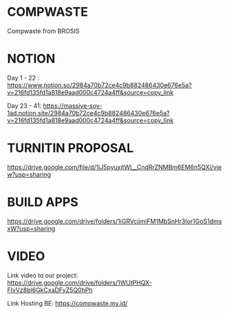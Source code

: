 # COMPWASTE
Compwaste from BROSIS

# NOTION
Day 1 - 22 : https://www.notion.so/2984a70b72ce4c9b882486430e676e5a?v=216fd135fd1a818e9aad000c4724a4ff&source=copy_link

Day 23 - 41: https://massive-soy-1ad.notion.site/2984a70b72ce4c9b882486430e676e5a?v=216fd135fd1a818e9aad000c4724a4ff&source=copy_link

# TURNITIN PROPOSAL
https://drive.google.com/file/d/1iJ5pyuxjtWI__CndRrZNMBm6EM6n5QXi/view?usp=sharing

# BUILD APPS
https://drive.google.com/drive/folders/1iGRVcjjmiFM1MbSnHr3Ior1GoS1dmsxW?usp=sharing

# VIDEO
Link video to our project: https://drive.google.com/drive/folders/1WUtPHQX-FIvVz8bl6GkCxaDFyZ5Q0hPh

Link Hosting BE: https://compwaste.my.id/
